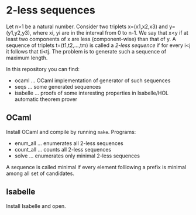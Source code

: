# 2-less sequences

Let n>1 be a natural number. Consider two triplets x=(x1,x2,x3) and y=(y1,y2,y3), where xi, yi are in the interval from 0 to n-1. We say that x<y if at least two components of x are less (component-wise) than that of y. A sequence of triplets t=(t1,t2,...,tm) is called a *2-less sequence* if for every i<j it follows that ti<tj. The problem is to generate such a sequence of maximum length.

In this repository you can find:
  * ocaml ... OCaml implementation of generator of such sequences
  * seqs ... some generated sequences
  * isabelle ... proofs of some interesting properties in Isabelle/HOL automatic theorem prover


## OCaml

Install OCaml and compile by running `make`. Programs:
  * enum_all ... enumerates all 2-less sequences
  * count_all ... counts all 2-less sequences
  * solve ... enumerates only minimal 2-less sequences
  
A sequence is called minimal if every element folllowing a prefix is minimal among all set of candidates.

## Isabelle

Install Isabelle and open.
